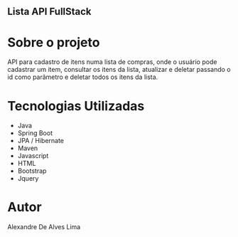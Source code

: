 ## Lista API FullStack

# Sobre o projeto
API para cadastro de itens numa lista de compras, onde o usuário pode cadastrar um item, consultar os itens da lista, atualizar e deletar passando o id 
como parâmetro e deletar todos os itens da lista.
# Tecnologias Utilizadas
- Java
- Spring Boot
- JPA / Hibernate
- Maven
- Javascript
- HTML
- Bootstrap
- Jquery
# Autor
Alexandre De Alves Lima
